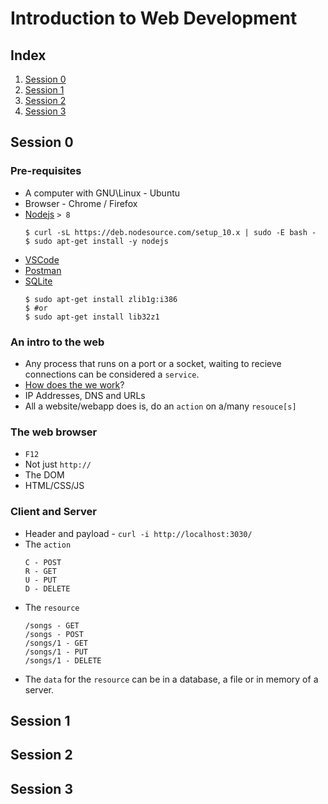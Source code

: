 # Introduction to Web Development

## Index

1. [Session 0](#session-0)
2. [Session 1](#session-1)
3. [Session 2](#session-2)
4. [Session 3](#session-3)

## Session 0

### Pre-requisites

- A computer with GNU\Linux - Ubuntu  
- Browser - Chrome / Firefox
- [Nodejs](https://github.com/nodesource/distributions/blob/master/README.md) `> 8`
  ```
  $ curl -sL https://deb.nodesource.com/setup_10.x | sudo -E bash -
  $ sudo apt-get install -y nodejs
  ```
- [VSCode](https://code.visualstudio.com/Download)
- [Postman](https://www.getpostman.com/downloads/)
- [SQLite](https://sqlite.org/download.html) 
  ```
  $ sudo apt-get install zlib1g:i386
  $ #or
  $ sudo apt-get install lib32z1
  ```

### An intro to the web

- Any process that runs on a port or a socket, waiting to recieve connections
  can be considered a `service`. 
- [How does the we work](https://www.youtube.com/watch?v=Dxcc6ycZ73M&list=PLzdnOPI1iJNfMRZm5DDxco3UdsFegvuB7)? 
- IP Addresses, DNS and URLs
- All a website/webapp does is, do an `action` on a/many `resouce[s]` 

### The web browser

- `F12` 
- Not just `http://`
- The DOM
- HTML/CSS/JS

### Client and Server

- Header and payload - `curl -i http://localhost:3030/`
- The `action`
  ```
  C - POST
  R - GET
  U - PUT
  D - DELETE
  ```
- The `resource`
  ```
  /songs - GET
  /songs - POST
  /songs/1 - GET
  /songs/1 - PUT
  /songs/1 - DELETE
  ```
- The `data` for the `resource` can be in a database, a file or in memory of a server.

## Session 1

## Session 2

## Session 3
